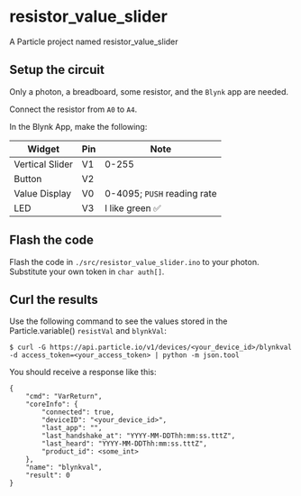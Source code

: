 # resistor_value_slider

A Particle project named resistor_value_slider

## Setup the circuit
Only a photon, a breadboard, some resistor, and the `Blynk` app are needed.

Connect the resistor from `A0` to `A4`.

In the Blynk App, make the following:

| Widget | Pin | Note |
| ------ | --- | ---- |
| Vertical Slider | V1 | 0-255 |
| Button | V2 | |
| Value Display | V0 | 0-4095; `PUSH` reading rate |
| LED | V3 | I like green :white_check_mark: |

## Flash the code
Flash the code in `./src/resistor_value_slider.ino` to your photon. Substitute your own token in `char auth[]`.

## Curl the results
Use the following command to see the values stored in the Particle.variable() `resistVal` and `blynkVal`:

```
$ curl -G https://api.particle.io/v1/devices/<your_device_id>/blynkval -d access_token=<your_access_token> | python -m json.tool
```

You should receive a response like this:

```
{
    "cmd": "VarReturn",
    "coreInfo": {
        "connected": true,
        "deviceID": "<your_device_id>",
        "last_app": "",
        "last_handshake_at": "YYYY-MM-DDThh:mm:ss.tttZ",
        "last_heard": "YYYY-MM-DDThh:mm:ss.tttZ",
        "product_id": <some_int>
    },
    "name": "blynkval",
    "result": 0
}
```
